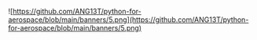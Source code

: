 ![https://github.com/ANG13T/python-for-aerospace/blob/main/banners/5.png](https://github.com/ANG13T/python-for-aerospace/blob/main/banners/5.png)
